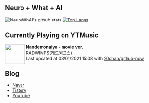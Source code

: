 ## Neuro + What + AI

![NeuroWhAI's github stats](https://github-readme-stats.vercel.app/api?username=neurowhai&count_private=true&show_icons=true)
[![Top Langs](https://github-readme-stats.vercel.app/api/top-langs/?username=neurowhai&layout=compact)](https://github.com/anuraghazra/github-readme-stats)

## Currently Playing on YTMusic

[<img align="left" height="65" src="https://lh3.googleusercontent.com/di0TA3wBJlAzOoryavP6uzWvpi8Qf2qi0mbiSZt8UrHotSTpLeMl9Rhx3JJaBqvll79qP-ObqZQXBR4">](https://music.youtube.com/channel/UCT418-ChE6rgGuQlqzFsKZA)

**Nandemonaiya - movie ver.**  
RADWIMPS(래드윔프스)  
Last updated at 03/01/2021 15:08 with [20chan/github-now](https://github.com/20chan/github-now)

## Blog

- [Naver](http://blog.naver.com/neurowhai)
- [Tistory](http://neurowhai.tistory.com/)
- [YouTube](https://www.youtube.com/channel/UCB_v1xU6laBHOeH6z4L-Mtw)
